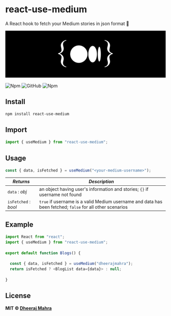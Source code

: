 # react-use-medium

A React hook to fetch your Medium stories in json format 📝

![react-use-medium logo](https://raw.githubusercontent.com/DheerajMahra/image-hosting/main/medium.png)

![Npm](https://img.shields.io/npm/v/react-use-medium?logo=npm&style=flat-square)
![GitHub](https://img.shields.io/github/license/dheerajmahra/react-use-medium?style=flat-square)
![Npm](https://img.shields.io/npm/dm/react-use-medium?style=flat-square)

## Install

```
npm install react-use-medium
```

## Import

```js
import { useMedium } from "react-use-medium";
```

## Usage

```js
const { data, isFetched } = useMedium("<your-medium-username>");
```

| _Returns_            | _Description_                                                                                            |
| -------------------- | -------------------------------------------------------------------------------------------------------- |
| `data` : _obj_       | an object having user's information and stories; `{}` if username not found                              |
| `isFetched` : _bool_ | `true` if username is a valid Medium username and data has been fetched; `false` for all other scenarios |

## Example

```js
import React from "react";
import { useMedium } from "react-use-medium";

export default function Blogs() {

  const { data, isFetched } = useMedium("dheerajmahra");
  return isFetched ? <BlogList data={data}> : null;

}
```

## License

**MIT &copy; [Dheeraj Mahra](https://github.com/dheerajmahra/react-use-medium/blob/master/LICENSE)**
